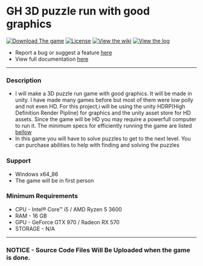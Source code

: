 # GH 3D puzzle run with good graphics
[![Download The game](https://badgen.net/badge/Download/Download/?color=blue&icon=windows&label)](https://github.com/rcaudillo/GH-3d-platformer/releases)
[![License](https://badgen.net/badge/license/MIT/cyan)](https://github.com/rcaudillo/GH-3d-platformer/blob/main/LICENSE)
[![View the wiki](https://badgen.net/badge/View%20The/WIKI/orange)](https://github.com/rcaudillo/GH-3d-platformer/wiki)
[![View the log](https://badgen.net/badge/View%20The/LOG/orange)](https://github.com/rcaudillo/GH-3d-platformer/projects/1)
* Report a bug or suggest a feature [here](https://github.com/rcaudillo/GH-3d-platformer/issues)
* View full documentation [here](https://www.youtube.com/playlist?list=PLYIa68xe8cMtPRi5PaqCigZcVCKDTgjV-)
***
### Description
* I will make a 3D puzzle run game with good graphics. It will be made in unity. I have made many games before but most of them were low polly and not even HD. For this project,i will be using the unity HDRP(High Definition Render Pipline) for graphics and the unity asset store for HD assets. Since the game will be HD you may require a powerfull computer to run it. The minimum specs for efficiently running the game are listed [bellow](https://github.com/rcaudillo/GH-3d-obstacle-run/blob/main/README.md#minimum-requirements)
* In this game you will have to solve puzzles to get to the next level. You can purchase abilities to help with finding and solving the puzzles
### Support
* Windows x64_86
* The game will be in first person
### Minimum Requirements
* CPU - Intel® Core™ i5 / AMD Ryzen 5 3600
* RAM - 16 GB
* GPU - GeForce GTX 970 / Radeon RX 570
* STORAGE - N/A
***
### NOTICE - Source Code Files Will Be Uploaded when the game is done.
